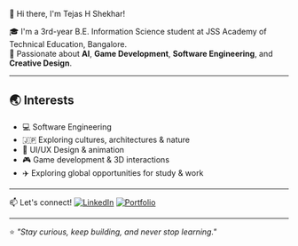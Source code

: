 👋 Hi there, I'm Tejas H Shekhar!

🎓 I'm a 3rd-year B.E. Information Science student at JSS Academy of Technical Education, Bangalore.  
🚀 Passionate about **AI**, **Game Development**, **Software Engineering**, and **Creative Design**.

---

## 🌏 Interests
- 💻 Software Engineering  
- 🇯🇵  Exploring cultures, architectures & nature
- 🎨 UI/UX Design & animation
- 🎮 Game development & 3D interactions
- ✈️ Exploring global opportunities for study & work

---

📫 Let's connect!
[![LinkedIn](https://img.shields.io/badge/-LinkedIn-blue?style=flat-square&logo=linkedin)](https://www.linkedin.com/in/tejas-shekhar-39a721250)
[![Portfolio](https://img.shields.io/badge/-Portfolio-black?style=flat-square&logo=web)](...)

---

⭐ *"Stay curious, keep building, and never stop learning."*



<!---
noisyboy-623/noisyboy-623 is a ✨ special ✨ repository because its `README.md` (this file) appears on your GitHub profile.
You can click the Preview link to take a look at your changes.
--->
